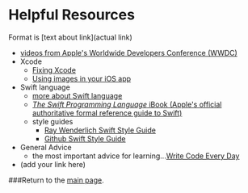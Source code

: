 # Helpful Resources

Format is \[text about link](actual link)

- [videos from Apple's Worldwide Developers Conference (WWDC)](./wwdc.md)
- Xcode
  - [Fixing Xcode](https://guides.codepath.com/ios/Fixing-Xcode)
  - [Using images in your iOS app](images.md)
- Swift language
  - [more about Swift language](./swift.md)
  - [*The Swift Programming Language* iBook (Apple's official authoritative formal reference guide to Swift)](https://itunes.apple.com/us/book/swift-programming-language/id881256329?mt=11)
  - style guides
    - [Ray Wenderlich Swift Style Guide](https://github.com/raywenderlich/swift-style-guide)
    - [Github Swift Style Guide](https://github.com/github/swift-style-guide)
- General Advice
  - the most important advice for learning...[Write Code Every Day](http://ejohn.org/blog/write-code-every-day/)
- (add your link here)


###Return to the [main page](./README.md).
